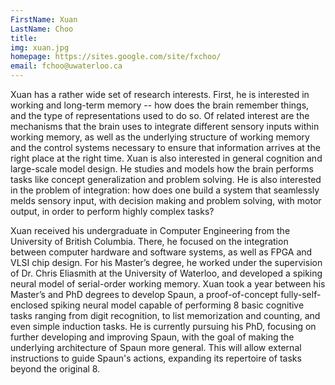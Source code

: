 ```yaml
---
FirstName: Xuan
LastName: Choo
title: 
img: xuan.jpg
homepage: https://sites.google.com/site/fxchoo/
email: fchoo@uwaterloo.ca
---
```


Xuan has a rather wide set of research interests. First, he is interested in working and long-term memory -- how does the brain remember things, and the type of representations used to do so. Of related interest are the mechanisms that the brain uses to integrate different sensory inputs within working memory, as well as the underlying structure of working memory and the control systems necessary to ensure that information arrives at the right place at the right time. Xuan is also interested in general cognition and large-scale model design. He studies and models how the brain performs tasks like concept generalization and problem solving. He is also interested in the problem of integration: how does one build a system that seamlessly melds sensory input, with decision making and problem solving, with motor output, in order to perform highly complex tasks?

Xuan received his undergraduate in Computer Engineering from the University of British Columbia. There, he focused on the integration between computer hardware and software systems, as well as FPGA and VLSI chip design. For his Master’s degree, he worked under the supervision of Dr. Chris Eliasmith at the University of Waterloo, and developed a spiking neural model of serial-order working memory. Xuan took a year between his Master’s and PhD degrees to develop Spaun, a proof-of-concept fully-self- enclosed spiking neural model capable of performing 8 basic cognitive tasks ranging from digit recognition, to list memorization and counting, and even simple induction tasks. He is currently pursuing his PhD, focusing on further developing and improving Spaun, with the goal of making the underlying architecture of Spaun more general. This will allow external instructions to guide Spaun's actions, expanding its repertoire of tasks beyond the original 8.
